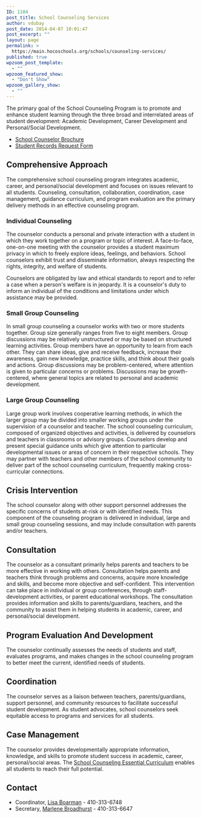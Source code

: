```yaml
---
ID: 1104
post_title: School Counseling Services
author: vdubay
post_date: 2014-04-07 10:01:47
post_excerpt: ""
layout: page
permalink: >
  https://main.hocoschools.org/schools/counseling-services/
published: true
wpzoom_post_template:
  - ""
wpzoom_featured_show:
  - "Don't Show"
wpzoom_gallery_show:
  - ""
---
```

<p>The primary goal of the School Counseling Program is to promote and enhance student learning through the three broad and interrelated areas of student development: Academic Development, Career Development and Personal/Social Development.</p>

<ul>
  <li><a href="/f/schools/counseling/schoolcounselorbroch.pdf">School Counselor Brochure</a></li>
  <li><a href="/f/schools/counseling/form_transcript.doc">Student Records Request Form</a></li>
</ul>

<h2>Comprehensive Approach</h2>

<p>The comprehensive school counseling program integrates academic, career, and personal/social development and focuses on issues relevant to all students. Counseling, consultation, collaboration, coordination, case management, guidance curriculum, and program evaluation are the primary delivery methods in an effective counseling program.

<h3>Individual Counseling</h3>
<p>The counselor conducts a personal and private interaction with a student in which they work together on a program or topic of interest. A face-to-face, one-on-one meeting with the counselor provides a student maximum privacy in which to freely explore ideas, feelings, and behaviors. School counselors exhibit trust and disseminate information, always respecting the rights, integrity, and welfare of students.

<p>Counselors are obligated by law and ethical standards to report and to refer a case when a person's welfare is in jeopardy. It is a counselor's duty to inform an individual of the conditions and limitations under which assistance may be provided.

<h3>Small Group Counseling</h3>
<p>In small group counseling a counselor works with two or more students together. Group size generally ranges from five to eight members. Group discussions may be relatively unstructured or may be based on structured learning activities. Group members have an opportunity to learn from each other. They can share ideas, give and receive feedback, increase their awareness, gain new knowledge, practice skills, and think about their goals and actions. Group discussions may be problem-centered, where attention is given to particular concerns or problems. Discussions may be growth-centered, where general topics are related to personal and academic development.

<h3>Large Group Counseling</h3>
<p>Large group work involves cooperative learning methods, in which the larger group may be divided into smaller working groups under the supervision of a counselor and teacher. The school counseling curriculum, composed of organized objectives and activities, is delivered by counselors and teachers in classrooms or advisory groups. Counselors develop and present special guidance units which give attention to particular developmental issues or areas of concern in their respective schools. They may partner with teachers and other members of the school community to deliver part of the school counseling curriculum, frequently making cross-curricular connections.</p>

<h2>Crisis Intervention</h2>
<p>The school counselor along with other support personnel addresses the specific concerns of students at-risk or with identified needs. This component of the counseling program is delivered in individual, large and small group counseling sessions, and may include consultation with parents and/or teachers.

<h2>Consultation</h2>

<p>The counselor as a consultant primarily helps parents and teachers to be more effective in working with others. Consultation helps parents and teachers think through problems and concerns, acquire more knowledge and skills, and become more objective and self-confident. This intervention can take place in individual or group conferences, through staff-development activities, or parent educational workshops. The consultation provides information and skills to parents/guardians, teachers, and the community to assist them in helping students in academic, career, and personal/social development.</p>

<h2>Program Evaluation And Development</h2>

<p>The counselor continually assesses the needs of students and staff, evaluates programs, and makes changes in the school counseling program to better meet the current, identified needs of students.

<h2>Coordination</h2>

<p>The counselor serves as a liaison between teachers, parents/guardians, support personnel, and community resources to facilitate successful student development. As student advocates, school counselors seek equitable access to programs and services for all students.

<h2>Case Management</h2>

<p>The counselor provides developmentally appropriate information, knowledge, and skills to promote student success in academic, career, personal/social areas. The <a href="/schools/counseling-services/curriculum/">School Counseling Essential Curriculum</a> enables all students to reach their full potential.

<h2>Contact</h2>

<ul>
  <li>Coordinator, <a href="mailto:lisa_boarman@hcpss.org">Lisa Boarman</a> - 410-313-6748</li>
  <li>Secretary, <a href="mailto:marlene_broadhurst@hcpss.org">Marlene Broadhurst</a> - 410-313-6647</li>
</ul>